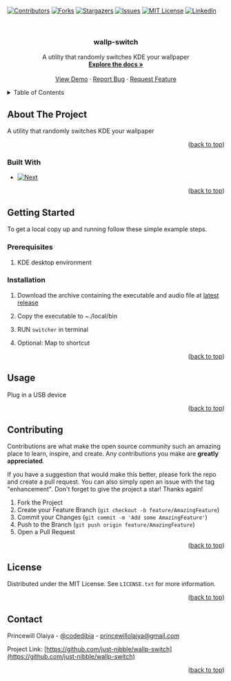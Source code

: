 <!-- Improved compatibility of back to top link: See: https://github.com/othneildrew/Best-README-Template/pull/73 -->
<a name="readme-top"></a>
<!--
*** Thanks for checking out the Best-README-Template. If you have a suggestion
*** that would make this better, please fork the repo and create a pull request
*** or simply open an issue with the tag "enhancement".
*** Don't forget to give the project a star!
*** Thanks again! Now go create something AMAZING! :D
-->



<!-- PROJECT SHIELDS -->
<!--
*** I'm using markdown "reference style" links for readability.
*** Reference links are enclosed in brackets [ ] instead of parentheses ( ).
*** See the bottom of this document for the declaration of the reference variables
*** for contributors-url, forks-url, etc. This is an optional, concise syntax you may use.
*** https://www.markdownguide.org/basic-syntax/#reference-style-links
-->
[![Contributors][contributors-shield]][contributors-url]
[![Forks][forks-shield]][forks-url]
[![Stargazers][stars-shield]][stars-url]
[![Issues][issues-shield]][issues-url]
[![MIT License][license-shield]][license-url]
[![LinkedIn][linkedin-shield]][linkedin-url]



<!-- PROJECT LOGO -->
<br />
<div align="center">
  <a href="https://github.com/just-nibble/wallp-switch">
    <!-- <img src="images/logo.png" alt="Logo" width="80" height="80"> -->
  </a>

<h3 align="center">wallp-switch</h3>

  <p align="center">
    A utility that randomly switches KDE your wallpaper
    <br />
    <a href="https://github.com/just-nibble/wallp-switch"><strong>Explore the docs »</strong></a>
    <br />
    <br />
    <a href="https://github.com/just-nibble/wallp-switch">View Demo</a>
    ·
    <a href="https://github.com/just-nibble/wallp-switch/issues">Report Bug</a>
    ·
    <a href="https://github.com/just-nibble/wallp-switch/issues">Request Feature</a>
  </p>
</div>



<!-- TABLE OF CONTENTS -->
<details>
  <summary>Table of Contents</summary>
  <ol>
    <li>
      <a href="#about-the-project">About The Project</a>
      <ul>
        <li><a href="#built-with">Built With</a></li>
      </ul>
    </li>
    <li>
      <a href="#getting-started">Getting Started</a>
      <ul>
        <li><a href="#prerequisites">Prerequisites</a></li>
        <li><a href="#installation">Installation</a></li>
      </ul>
    </li>
    <li><a href="#usage">Usage</a></li>
    <li><a href="#contributing">Contributing</a></li>
    <li><a href="#license">License</a></li>
    <li><a href="#contact">Contact</a></li>
  </ol>
</details>



<!-- ABOUT THE PROJECT -->
## About The Project
A utility that randomly switches KDE your wallpaper

<p align="right">(<a href="#readme-top">back to top</a>)</p>


### Built With

* [![Next][Go]][Go-url]

<p align="right">(<a href="#readme-top">back to top</a>)</p>



<!-- GETTING STARTED -->
## Getting Started

To get a local copy up and running follow these simple example steps.

### Prerequisites

1. KDE desktop environment

### Installation

1. Download the archive containing the executable and audio file at [latest release](https://github.com/just-nibble/wallp-switch/releases/latest)


2. Copy the executable to ~./local/bin

3. RUN `switcher` in terminal

4. Optional: Map to shortcut

<p align="right">(<a href="#readme-top">back to top</a>)</p>



<!-- USAGE EXAMPLES -->
## Usage

Plug in a USB device

<p align="right">(<a href="#readme-top">back to top</a>)</p>

<!-- CONTRIBUTING -->
## Contributing

Contributions are what make the open source community such an amazing place to learn, inspire, and create. Any contributions you make are **greatly appreciated**.

If you have a suggestion that would make this better, please fork the repo and create a pull request. You can also simply open an issue with the tag "enhancement".
Don't forget to give the project a star! Thanks again!

1. Fork the Project
2. Create your Feature Branch (`git checkout -b feature/AmazingFeature`)
3. Commit your Changes (`git commit -m 'Add some AmazingFeature'`)
4. Push to the Branch (`git push origin feature/AmazingFeature`)
5. Open a Pull Request

<p align="right">(<a href="#readme-top">back to top</a>)</p>



<!-- LICENSE -->
## License

Distributed under the MIT License. See `LICENSE.txt` for more information.

<p align="right">(<a href="#readme-top">back to top</a>)</p>



<!-- CONTACT -->
## Contact

Princewill Olaiya - [@codedibia](https://twitter.com/codedibia) - princewillolaiya@gmail.com

Project Link: [https://github.com/just-nibble/wallp-switch](https://github.com/just-nibble/wallp-switch)

<p align="right">(<a href="#readme-top">back to top</a>)</p>

<!-- MARKDOWN LINKS & IMAGES -->
<!-- https://www.markdownguide.org/basic-syntax/#reference-style-links -->
[contributors-shield]: https://img.shields.io/github/contributors/just-nibble/wallp-switch.svg?style=for-the-badge
[contributors-url]: https://github.com/just-nibble/wallp-switch/graphs/contributors
[forks-shield]: https://img.shields.io/github/forks/just-nibble/wallp-switch.svg?style=for-the-badge
[forks-url]: https://github.com/just-nibble/wallp-switch/network/members
[stars-shield]: https://img.shields.io/github/stars/just-nibble/wallp-switch.svg?style=for-the-badge
[stars-url]: https://github.com/just-nibble/wallp-switch/stargazers
[issues-shield]: https://img.shields.io/github/issues/just-nibble/wallp-switch.svg?style=for-the-badge
[issues-url]: https://github.com/just-nibble/wallp-switch/issues
[license-shield]: https://img.shields.io/github/license/just-nibble/wallp-switch.svg?style=for-the-badge
[license-url]: https://github.com/just-nibble/wallp-switch/blob/master/LICENSE.txt
[linkedin-shield]: https://img.shields.io/badge/-LinkedIn-black.svg?style=for-the-badge&logo=linkedin&colorB=555
[linkedin-url]: https://linkedin.com/in/princewill-olaiya
[product-screenshot]: images/screenshot.png
[Go]: https://img.shields.io/badge/Go-000000?style=for-the-badge&logo=go&logoColor=white
[Go-url]: https://go.dev/

 
